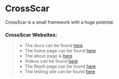 # CrossScar

CrossScar is a small framework with a huge potental.

### CrossScar Websites:

> * The docs can be found [here](https://crossscar.commandergl.repl.co/docs/)
> * The home page can be found [here](https://crossscar.commandergl.repl.co)
> * The about page is [here](https://crossscar.commandergl.repl.co/about/)
> * Videos can be found [here](https://crossscar.commandergl.repl.co/videos/)
> * The Replit page can be found [here](https://replit.com/@CommanderGL/CrossScar?v=1)
> * The testing site can be found [here](https://crossscar-testing.commandergl.repl.co)